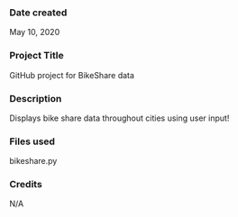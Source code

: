 ### Date created
May 10, 2020

### Project Title
GitHub project for BikeShare data

### Description
Displays bike share data throughout cities using user input!

### Files used
bikeshare.py

### Credits
N/A
